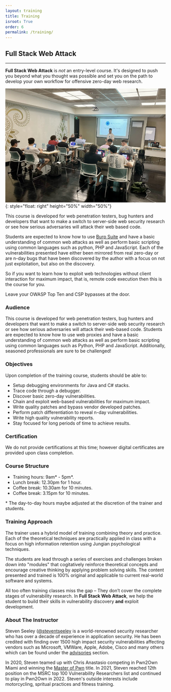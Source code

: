 ```yaml
---
layout: training
title: Training
isroot: True
order: 6
permalink: /training/
---
```


## Full Stack Web Attack

---

**Full Stack Web Attack** is *not* an entry-level course. It's designed to push you beyond what you thought was possible and set you on the path to develop your own workflow for offensive zero-day web research.

![Full chain exploit development is taught in class](/assets/images/training/class.jpg "Full chain exploit development is taught in class"){: style="float: right" height="50%" width="50%"}

This course is developed for web penetration testers, bug hunters and developers that want to make a switch to server-side web security research or see how serious adversaries will attack their web based code.

Students are expected to know how to use [Burp Suite](https://portswigger.net/burp) and have a basic understanding of common web attacks as well as perform basic scripting using common languages such as python, PHP and JavaScript. Each of the vulnerabilities presented have either been mirrored from real zero-day or are n-day bugs that have been discovered by the author with a focus on not just exploitation, but also on the discovery.

So if you want to learn how to exploit web technologies without client interaction for maximum impact, that is, remote code execution then this is the course for you.

Leave your OWASP Top Ten and CSP bypasses at the door.

### Audience

This course is developed for web penetration testers, bug hunters and developers that want to make a switch to server-side web security research or see how serious adversaries will attack their web-based code. Students are expected to know how to use web proxies and have a basic understanding of common web attacks as well as perform basic scripting using common languages such as Python, PHP and JavaScript. Additionally, seasoned professionals are sure to be challenged!

### Objectives

Upon completion of the training course, students should be able to:

- Setup debugging environments for Java and C# stacks.
- Trace code through a debugger.
- Discover basic zero-day vulnerabilities.
- Chain and exploit web-based vulnerabilities for maximum impact.
- Write quality patches and bypass vendor developed patches.
- Perform patch differentiation to reveal n-day vulnerabilities.
- Write high quality vulnerability reports.
- Stay focused for long periods of time to achieve results.

### Certification

We do not provide certifications at this time; however digital certificates are provided upon class completion.

### Course Structure

- Training hours: 9am\* - 5pm\*.
- Lunch break: 12.30pm for 1 hour.
- Coffee break: 10.30am for 10 minutes.
- Coffee break: 3.15pm for 10 minutes.

\* The day-to-day hours maybe adjusted at the discretion of the trainer and students.

### Training Approach

The trainer uses a hybrid model of training combining theory and practice. Each of the theoretical techniques are practically applied in class with a focus on high information retention using Jungian psychological techniques.

The students are lead through a series of exercises and challenges broken down into "modules" that cogitatively reinforce theoretical concepts and encourage creative thinking by applying problem solving skills. The content presented and trained is 100% original and applicable to current real-world software and systems.

All too often training classes miss the gap – They don’t cover the complete stages of vulnerability research. In **Full Stack Web Attack**, we help the student to build their skills in vulnerability discovery **and** exploit development.

### About The Instructor

Steven Seeley ([@steventseeley](https://twitter.com/steventseeley) is a world-renowned security researcher who has over a decade of experience in application security. He has been credited with finding over 1500 high impact security vulnerabilities affecting vendors such as Microsoft, VMWare, Apple, Adobe, Cisco and many others which can be found under the [advisories](/advisories/) section.

In 2020, Steven teamed up with Chris Anastasio competing in Pwn2Own Miami and winning the [Master of Pwn](https://www.youtube.com/watch?v=Frd1LVgjXas) title. In 2021, Steven reached 12th position on the MSRC top 100 Vulnerability Researchers list and continued to play in Pwn2Own in 2022. Steven's outside interests include motorcycling, spritual practices and fitness training.
